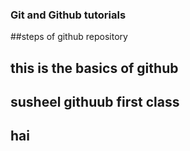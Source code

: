 ### Git and Github tutorials

##steps of github repository

## this is the basics of github

## susheel githuub first class

## hai